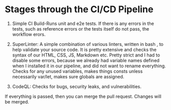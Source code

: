 # Stages through the CI/CD Pipeline

1. Simple CI Build-Runs unit and e2e tests. If there is any errors in the tests, such as reference errors or the tests itself do not pass, the workflow erors.

2. SuperLinter: A simple combination of various linters, written in bash , to help validate your source code. It is pretty extensive and checks the syntax of our HTML, CSS, JS, Markdown etc. Pretty strict and I had to disable some errors, because we already had variable names defined when I installed it in our pipeline, and did not want to rename everything.
Checks for any unused variables, makes things consts unless necessarily var/let, makes sure globals are assigned.

3. CodeQL: Checks for bugs, security leaks, and vulnerabilities.

If everything is passed, then you can merge the pull request. Changes will be merged.